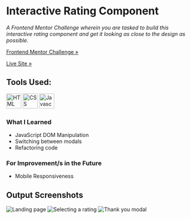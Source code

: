# Interactive Rating Component
<em>A Frontend Mentor Challenge wherein you are tasked to build this interactive rating component and get it looking as close to the design as possible.</em>

[Frontend Mentor Challenge »](https://www.frontendmentor.io/challenges/interactive-rating-component-koxpeBUmI)

[Live Site »](https://seachellea.github.io/rating-component/)

## Tools Used:
<picture>
  <img src="https://github.com/seachellea/faq-accordion/assets/143592080/7b37dbbb-41ef-447e-8b47-ec742b42296d" width="40" height="40" alt="HTML"/>
</picture>
<picture>
  <img src="https://github.com/seachellea/faq-accordion/assets/143592080/ef60cf78-5194-4601-98d3-5db5ff6dcaaa" width="40" height="40" alt="CSS"/>
</picture>
<picture>
  <img src="https://github.com/seachellea/faq-accordion/assets/143592080/c8ace2e3-69e6-461f-b1f3-ae58dfd910ac" width="40" height="40" alt="Javascript"/>
</picture>

### What I Learned
- JavaScript DOM Manipulation
- Switching between modals
- Refactoring code

### For Improvement/s in the Future
- Mobile Responsiveness

## Output Screenshots
![Landing page](img/Screenshot%202023-11-12%20144150.png)
![Selecting a rating](img/Screenshot%202023-11-12%20144159.png)
![Thank you modal](img/Screenshot%202023-11-12%20144247.png)